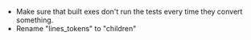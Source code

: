 * Make sure that built exes don't run the tests every time they convert something.
* Rename "lines_tokens" to "children"